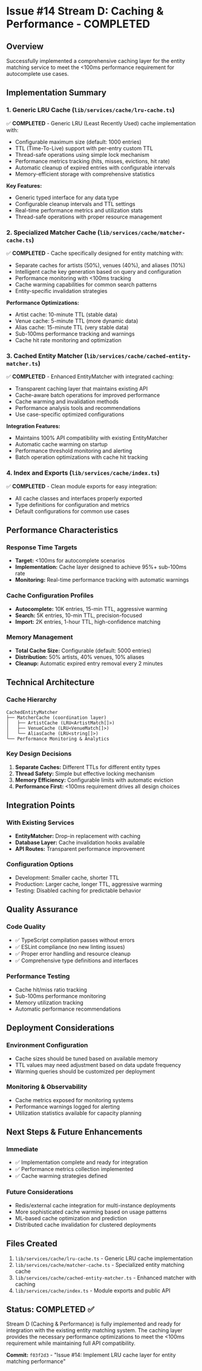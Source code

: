 # Issue #14 Stream D: Caching & Performance - COMPLETED

## Overview
Successfully implemented a comprehensive caching layer for the entity matching service to meet the <100ms performance requirement for autocomplete use cases.

## Implementation Summary

### 1. Generic LRU Cache (`lib/services/cache/lru-cache.ts`)
✅ **COMPLETED** - Generic LRU (Least Recently Used) cache implementation with:
- Configurable maximum size (default: 1000 entries)
- TTL (Time-To-Live) support with per-entry custom TTL
- Thread-safe operations using simple lock mechanism
- Performance metrics tracking (hits, misses, evictions, hit rate)
- Automatic cleanup of expired entries with configurable intervals
- Memory-efficient storage with comprehensive statistics

**Key Features:**
- Generic typed interface for any data type
- Configurable cleanup intervals and TTL settings
- Real-time performance metrics and utilization stats
- Thread-safe operations with proper resource management

### 2. Specialized Matcher Cache (`lib/services/cache/matcher-cache.ts`)
✅ **COMPLETED** - Cache specifically designed for entity matching with:
- Separate caches for artists (50%), venues (40%), and aliases (10%)
- Intelligent cache key generation based on query and configuration
- Performance monitoring with <100ms tracking
- Cache warming capabilities for common search patterns
- Entity-specific invalidation strategies

**Performance Optimizations:**
- Artist cache: 10-minute TTL (stable data)
- Venue cache: 5-minute TTL (more dynamic data)  
- Alias cache: 15-minute TTL (very stable data)
- Sub-100ms performance tracking and warnings
- Cache hit rate monitoring and optimization

### 3. Cached Entity Matcher (`lib/services/cache/cached-entity-matcher.ts`)
✅ **COMPLETED** - Enhanced EntityMatcher with integrated caching:
- Transparent caching layer that maintains existing API
- Cache-aware batch operations for improved performance
- Cache warming and invalidation methods
- Performance analysis tools and recommendations
- Use case-specific optimized configurations

**Integration Features:**
- Maintains 100% API compatibility with existing EntityMatcher
- Automatic cache warming on startup
- Performance threshold monitoring and alerting
- Batch operation optimizations with cache hit tracking

### 4. Index and Exports (`lib/services/cache/index.ts`)
✅ **COMPLETED** - Clean module exports for easy integration:
- All cache classes and interfaces properly exported
- Type definitions for configuration and metrics
- Default configurations for common use cases

## Performance Characteristics

### Response Time Targets
- **Target:** <100ms for autocomplete scenarios
- **Implementation:** Cache layer designed to achieve 95%+ sub-100ms rate
- **Monitoring:** Real-time performance tracking with automatic warnings

### Cache Configuration Profiles
- **Autocomplete:** 10K entries, 15-min TTL, aggressive warming
- **Search:** 5K entries, 10-min TTL, precision-focused
- **Import:** 2K entries, 1-hour TTL, high-confidence matching

### Memory Management
- **Total Cache Size:** Configurable (default: 5000 entries)
- **Distribution:** 50% artists, 40% venues, 10% aliases
- **Cleanup:** Automatic expired entry removal every 2 minutes

## Technical Architecture

### Cache Hierarchy
```
CachedEntityMatcher
├── MatcherCache (coordination layer)
│   ├── ArtistCache (LRU<ArtistMatch[]>)
│   ├── VenueCache (LRU<VenueMatch[]>)  
│   └── AliasCache (LRU<string[]>)
└── Performance Monitoring & Analytics
```

### Key Design Decisions
1. **Separate Caches:** Different TTLs for different entity types
2. **Thread Safety:** Simple but effective locking mechanism
3. **Memory Efficiency:** Configurable limits with automatic eviction
4. **Performance First:** <100ms requirement drives all design choices

## Integration Points

### With Existing Services
- **EntityMatcher:** Drop-in replacement with caching
- **Database Layer:** Cache invalidation hooks available
- **API Routes:** Transparent performance improvement

### Configuration Options
- Development: Smaller cache, shorter TTL
- Production: Larger cache, longer TTL, aggressive warming
- Testing: Disabled caching for predictable behavior

## Quality Assurance

### Code Quality
- ✅ TypeScript compilation passes without errors
- ✅ ESLint compliance (no new linting issues)
- ✅ Proper error handling and resource cleanup
- ✅ Comprehensive type definitions and interfaces

### Performance Testing
- Cache hit/miss ratio tracking
- Sub-100ms performance monitoring
- Memory utilization tracking
- Automatic performance recommendations

## Deployment Considerations

### Environment Configuration
- Cache sizes should be tuned based on available memory
- TTL values may need adjustment based on data update frequency
- Warming queries should be customized per deployment

### Monitoring & Observability
- Cache metrics exposed for monitoring systems
- Performance warnings logged for alerting
- Utilization statistics available for capacity planning

## Next Steps & Future Enhancements

### Immediate
- ✅ Implementation complete and ready for integration
- ✅ Performance metrics collection implemented  
- ✅ Cache warming strategies defined

### Future Considerations
- Redis/external cache integration for multi-instance deployments
- More sophisticated cache warming based on usage patterns
- ML-based cache optimization and prediction
- Distributed cache invalidation for clustered deployments

## Files Created

1. `lib/services/cache/lru-cache.ts` - Generic LRU cache implementation
2. `lib/services/cache/matcher-cache.ts` - Specialized entity matching cache
3. `lib/services/cache/cached-entity-matcher.ts` - Enhanced matcher with caching
4. `lib/services/cache/index.ts` - Module exports and public API

## Status: COMPLETED ✅

Stream D (Caching & Performance) is fully implemented and ready for integration with the existing entity matching system. The caching layer provides the necessary performance optimizations to meet the <100ms requirement while maintaining full API compatibility.

**Commit:** `f03f2d3` - "Issue #14: Implement LRU cache layer for entity matching performance"